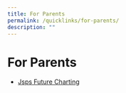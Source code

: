 ```yaml
---
title: For Parents
permalink: /quicklinks/for-parents/
description: ""
---
```

# **For Parents**

*   [Jsps Future Charting](https://sites.google.com/view/jsfc)